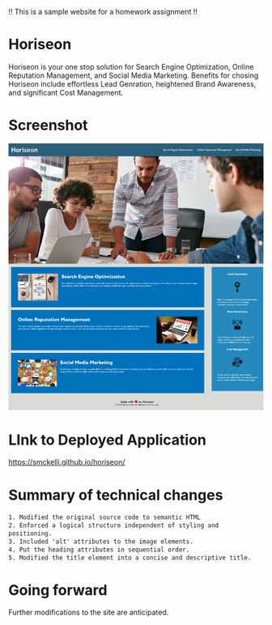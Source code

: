 !! This is a sample website for a homework assignment !!
# Horiseon

Horiseon is your one stop solution for Search Engine Optimization, Online Reputation Management, and Social Media Marketing. Benefits for chosing Horiseon include effortless Lead Genration, heightened Brand Awareness, and significant Cost Management.
# Screenshot

![image](./Develop/assets/images/screenshot.png)

# LInk to Deployed Application

https://smckelli.github.io/horiseon/
# Summary of technical changes

    1. Modified the original source code to semantic HTML
    2. Enforced a logical structure independent of styling and positioning.
    3. Included 'alt' attributes to the image elements.
    4. Put the heading attributes in sequential order.
    5. Modified the title element into a concise and descriptive title.

# Going forward

Further modifications to the site are anticipated.